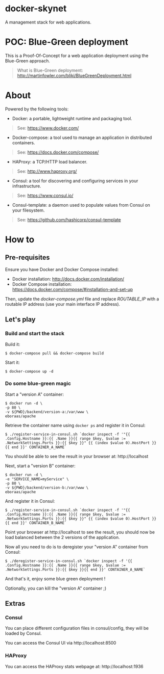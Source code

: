 # docker-skynet

A management stack for web applications.

# POC: Blue-Green deployment

This is a Proof-Of-Concept for a web application deployment using the Blue-Green approach.

> What is Blue-Green deployment: http://martinfowler.com/bliki/BlueGreenDeployment.html

# About

Powered by the following tools:

* Docker: a portable, lightweight runtime and packaging tool.
> See: https://www.docker.com/

* Docker-compose: a tool used to manage an application in distributed containers.
> See: https://docs.docker.com/compose/

* HAProxy: a TCP/HTTP load balancer.
> See: http://www.haproxy.org/

* Consul: a tool for discovering and configuring services in your infrastructure.
> See: https://www.consul.io/

* Consul-template: a daemon used to populate values from Consul on your filesystem.
> See: https://github.com/hashicorp/consul-template

# How to

## Pre-requisites

Ensure you have Docker and Docker Compose installed:

* Docker installation: http://docs.docker.com/installation/
* Docker Compose installation: https://docs.docker.com/compose/#installation-and-set-up 

Then, update the *docker-compose.yml* file and replace *ROUTABLE_IP* with a routable IP address (use your main interface IP address).

## Let's play

### Build and start the stack

Build it:

````
$ docker-compose pull && docker-compose build
````

Start it:

````
$ docker-compose up -d
````

### Do some blue-green magic

Start a "version A" container:

````
$ docker run -d \
-p 80 \
-v ${PWD}/backend/version-a:/var/www \
eboraas/apache
````

Retrieve the container name using ```docker ps``` and register it in Consul:

````
$ ./register-service-in-consul.sh `docker inspect -f '"{{ .Config.Hostname }}:{{ .Name }}{{ range $key, $value := .NetworkSettings.Ports }}:{{ $key }}" {{ (index $value 0).HostPort }}{{ end }}' CONTAINER_A_NAME`
````

You should be able to see the result in your browser at: http://localhost

Next, start a "version B" container:

````
$ docker run -d \
-e "SERVICE_NAME=myService" \
-p 80 \
-v ${PWD}/backend/version-b:/var/www \
eboraas/apache
````

And register it in Consul:

````
$ ./register-service-in-consul.sh `docker inspect -f '"{{ .Config.Hostname }}:{{ .Name }}{{ range $key, $value := .NetworkSettings.Ports }}:{{ $key }}" {{ (index $value 0).HostPort }}{{ end }}' CONTAINER_B_NAME`
````

Point your browser at http://localhost to see the result, you should now be load balanced between the 2 versions of the application.

Now all you need to do is to deregister your "version A" container from Consul:

````
$ ./deregister-service-in-consul.sh `docker inspect -f '{{ .Config.Hostname }}:{{ .Name }}{{ range $key, $value := .NetworkSettings.Ports }}:{{ $key }}{{ end }}' CONTAINER_A_NAME`
````

And that's it, enjoy some blue green deployment ! 

Optionally, you can kill the "version A" container ;)

## Extras

### Consul

You can place different configuration files in consul/config, they will be loaded by Consul.

You can access the Consul UI via http://localhost:8500

### HAProxy

You can access the HAProxy stats webpage at: http://localhost:1936
